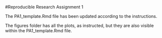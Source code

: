 #Reproducible Research Assignment 1

The PA1_template.Rmd file has been updated according to the instructions.  

The figures folder has all the plots, as instructed, but they are also visible within the PA1_template.Rmd file.  

